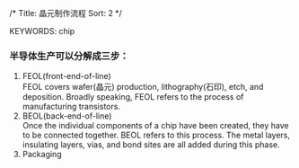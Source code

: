 /*
  Title: 晶元制作流程
  Sort: 2
  */

KEYWORDS: chip

### 半导体生产可以分解成三步：  
  1. FEOL(front-end-of-line)   
     FEOL covers wafer(晶元) production, lithography(石印), etch, and
     deposition. Broadly speaking, FEOL refers to the process of
     manufacturing transistors.      
  2. BEOL(back-end-of-line)      
     Once the individual components of a chip have been created, they
     have to be connected together. BEOL refers to this process. The
     metal layers, insulating layers, vias, and bond sites are all
     added during this phase.      
  3. Packaging    
